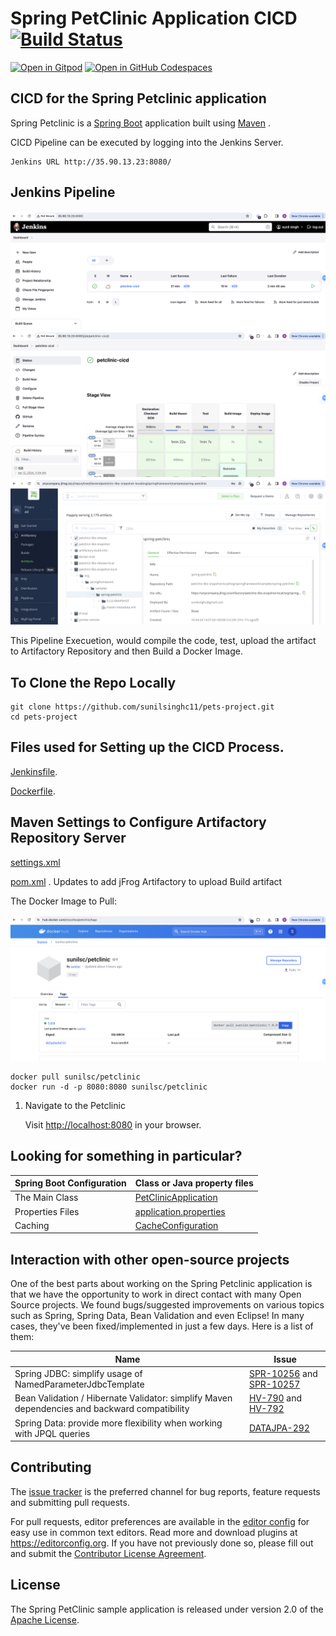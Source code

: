 # Spring PetClinic Application CICD [![Build Status](https://github.com/spring-projects/spring-petclinic/actions/workflows/maven-build.yml/badge.svg)](https://github.com/spring-projects/spring-petclinic/actions/workflows/maven-build.yml)

[![Open in Gitpod](https://gitpod.io/button/open-in-gitpod.svg)](https://gitpod.io/#https://github.com/sunilsinghc11/pets-project.git) [![Open in GitHub Codespaces](https://github.com/codespaces/badge.svg)](https://github.com/codespaces/new?hide_repo_select=true&ref=main&repo=7517918)

## CICD for the Spring Petclinic application


Spring Petclinic is a [Spring Boot](https://spring.io/guides/gs/spring-boot) application built using [Maven](https://spring.io/guides/gs/maven/) .


CICD Pipeline can be executed by logging into the Jenkins Server.
``` 
Jenkins URL http://35.90.13.23:8080/
```
## Jenkins Pipeline
<img width=“1042” alt=“petclinic-pipeline” src="https://github.com/sunilsinghc11/pets-project/blob/main/pipeline.png">
<img width=“1042” alt=“petclinic-run” src="https://github.com/sunilsinghc11/pets-project/blob/main/pipeline-run.png">
<img width=“1042” alt=“petclinic-run” src="https://github.com/sunilsinghc11/pets-project/blob/main/artifactory-run.png">

This Pipeline Execuetion, would compile the code, test, upload the artifact to Artifactory Repository and then Build a Docker Image.

## To Clone the Repo Locally
```
git clone https://github.com/sunilsinghc11/pets-project.git
cd pets-project
```
## Files used for Setting up the CICD Process.

[Jenkinsfile](https://github.com/sunilsinghc11/pets-project/blob/main/Jenkinsfile).

[Dockerfile](https://github.com/sunilsinghc11/pets-project/blob/main/Dockerfile).

## Maven Settings to Configure Artifactory Repository Server 

[settings.xml](https://github.com/sunilsinghc11/pets-project/blob/main/settings.xml)

[pom.xml](https://github.com/sunilsinghc11/pets-project/blob/main/pom.xml) . Updates to add jFrog Artifactory to upload Build artifact



The Docker Image to Pull:

<img width=“1042” alt=“petclinic-run” src="https://github.com/sunilsinghc11/pets-project/blob/main/docker-hub.png">

```
docker pull sunilsc/petclinic
docker run -d -p 8080:8080 sunilsc/petclinic
```

1. Navigate to the Petclinic

    Visit [http://localhost:8080](http://localhost:8080) in your browser.

## Looking for something in particular?

|Spring Boot Configuration | Class or Java property files  |
|--------------------------|---|
|The Main Class | [PetClinicApplication](https://github.com/spring-projects/spring-petclinic/blob/main/src/main/java/org/springframework/samples/petclinic/PetClinicApplication.java) |
|Properties Files | [application.properties](https://github.com/spring-projects/spring-petclinic/blob/main/src/main/resources) |
|Caching | [CacheConfiguration](https://github.com/spring-projects/spring-petclinic/blob/main/src/main/java/org/springframework/samples/petclinic/system/CacheConfiguration.java) |


## Interaction with other open-source projects

One of the best parts about working on the Spring Petclinic application is that we have the opportunity to work in direct contact with many Open Source projects. We found bugs/suggested improvements on various topics such as Spring, Spring Data, Bean Validation and even Eclipse! In many cases, they've been fixed/implemented in just a few days.
Here is a list of them:

| Name | Issue |
|------|-------|
| Spring JDBC: simplify usage of NamedParameterJdbcTemplate | [SPR-10256](https://jira.springsource.org/browse/SPR-10256) and [SPR-10257](https://jira.springsource.org/browse/SPR-10257) |
| Bean Validation / Hibernate Validator: simplify Maven dependencies and backward compatibility |[HV-790](https://hibernate.atlassian.net/browse/HV-790) and [HV-792](https://hibernate.atlassian.net/browse/HV-792) |
| Spring Data: provide more flexibility when working with JPQL queries | [DATAJPA-292](https://jira.springsource.org/browse/DATAJPA-292) |

## Contributing

The [issue tracker](https://github.com/spring-projects/spring-petclinic/issues) is the preferred channel for bug reports, feature requests and submitting pull requests.

For pull requests, editor preferences are available in the [editor config](.editorconfig) for easy use in common text editors. Read more and download plugins at <https://editorconfig.org>. If you have not previously done so, please fill out and submit the [Contributor License Agreement](https://cla.pivotal.io/sign/spring).

## License

The Spring PetClinic sample application is released under version 2.0 of the [Apache License](https://www.apache.org/licenses/LICENSE-2.0).
